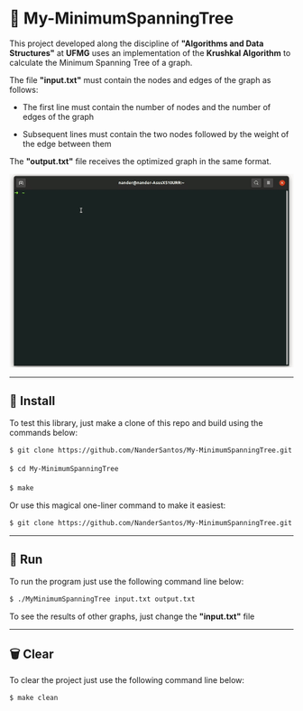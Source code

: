 #	🌲	My-MinimumSpanningTree

This project developed along the discipline of **"Algorithms and Data Structures"** at **UFMG** uses an implementation of the **Krushkal Algorithm** to calculate the Minimum Spanning Tree of a graph.

The file **"input.txt"** must contain the nodes and edges of the graph as follows:

- The first line must contain the number of nodes and the number of edges of the graph

- Subsequent lines must contain the two nodes followed by the weight of the edge between them

The **"output.txt"** file receives the optimized graph in the same format.

<p align="center">
  <img src="resources/gif.gif">
</p>

---

##	📩	Install

To test this library, just make a clone of this repo and build using the commands below:

```bash
$ git clone https://github.com/NanderSantos/My-MinimumSpanningTree.git

$ cd My-MinimumSpanningTree

$ make
```

Or use this magical one-liner command to make it easiest:

```bash
$ git clone https://github.com/NanderSantos/My-MinimumSpanningTree.git && cd My-MinimumSpanningTree && make
```

---

##	🏃	Run

To run the program just use the following command line below:

```bash
$ ./MyMinimumSpanningTree input.txt output.txt
```

To see the results of other graphs, just change the **"input.txt"** file

---

##	🗑️	Clear

To clear the project just use the following command line below:

```bash
$ make clean
```

